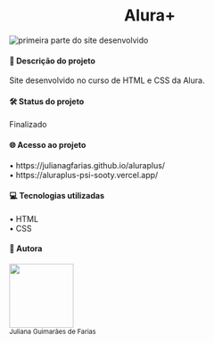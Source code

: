 <h1 align="center"> Alura+</h1>

![primeira parte do site desenvolvido](https://github.com/julianagfarias/aluraplus/assets/41305417/3f7f5001-643c-486b-9159-e6a1a5073369)

<h4>📑 Descrição do projeto</h2>
Site desenvolvido no curso de HTML e CSS da Alura.

<h4>🛠️ Status do projeto</h2>
Finalizado

<h4>🌐 Acesso ao projeto</h4>
• https://julianagfarias.github.io/aluraplus/
<br>
• https://aluraplus-psi-sooty.vercel.app/

<h4>💻 Tecnologias utilizadas</h4>
• HTML
<br>
• CSS

<h4>💁 Autora</h4>
<img loading="lazy" src="https://avatars.githubusercontent.com/u/41305417?v=4" width=115><br><sub>Juliana Guimarães de Farias</sub
